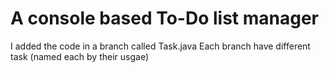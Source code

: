 
# A console based To-Do list manager
I added the code in a branch called Task.java
Each branch have different task (named each by their usgae)
